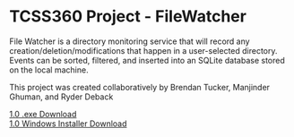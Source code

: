# TCSS360 Project - FileWatcher
File Watcher is a directory monitoring service that will record any creation/deletion/modifications that happen in a user-selected directory. Events can be sorted, filtered, and inserted into an SQLite database stored on the local machine. 

This project was created collaboratively by Brendan Tucker, Manjinder Ghuman, and Ryder Deback

[1.0 .exe Download](https://github.com/brendantucker/FileWatcher/blob/main/File%20Watcher.exe) <br />
[1.0 Windows Installer Download](https://github.com/brendantucker/FileWatcher/blob/main/FileWatcherSetup.exe)
